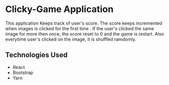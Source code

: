 


# Clicky-Game Application

This application Keeps track of user's score. The score keeps incremented when images is clicked for the first time . If the user's clicked the same image for more then once, the score reset to 0 and the game is restart. Also everytime user's clicked on the image, it is shuffled ramdomly. 


## Technologies Used

* React
* Bootstrap
* Yarn
